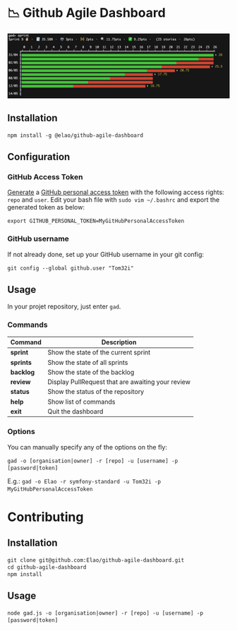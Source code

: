 # 📉 Github Agile Dashboard

![](demo.png)

## Installation

    npm install -g @elao/github-agile-dashboard

## Configuration

### GitHub Access Token

[Generate](https://github.com/settings/tokens) a [GitHub personal access token](https://help.github.com/articles/creating-a-personal-access-token-for-the-command-line/) with the following access rights: `repo` and `user`.
Edit your bash file with `sudo vim ~/.bashrc` and export the generated token as below:

    export GITHUB_PERSONAL_TOKEN=MyGitHubPersonalAccessToken

### GitHub username

If not already done, set up your GitHub username in your git config:

    git config --global github.user "Tom32i"

## Usage

In your projet repository, just enter `gad`.

### Commands

| Command | Description |
|---|---|
| __sprint__ | Show the state of the current sprint |
| __sprints__ | Show the state of all sprints |
| __backlog__ | Show the state of the backlog |
| __review__ | Display PullRequest that are awaiting your review |
| __status__ | Show the status of the repository |
| __help__ | Show list of commands |
| __exit__ | Quit the dashboard |

### Options

You can manually specify any of the options on the fly:

    gad -o [organisation|owner] -r [repo] -u [username] -p [password|token]

E.g.: `gad -o Elao -r symfony-standard -u Tom32i -p MyGitHubPersonalAccessToken`


# Contributing

## Installation

    git clone git@github.com:Elao/github-agile-dashboard.git
    cd github-agile-dashboard
    npm install

## Usage

    node gad.js -o [organisation|owner] -r [repo] -u [username] -p [password|token]

